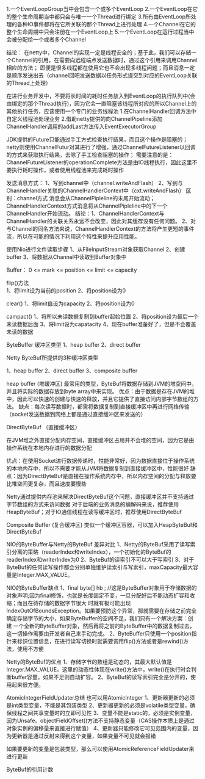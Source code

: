 1.一个EventLoopGroup当中会包含一个或多个EventLoop
2.一个EventLoop在它的整个生命周期当中都只会与唯一一个Thread进行绑定
3.所有由EventLoop所处理的各种IO事件都将在它所关联的那个Thread上进行处理
4.一个Channel在它的整个生命周期中只会注册在一个EventLoop上
5.一个EventLoop在运行过程当中会被分配给一个或者多个Channel


结论：
在netty中，Channel的实现一定是线程安全的；基于此，我们可以存储一个Channel的引用，在需要向远程端点发送数据时，通过这个引用来调用Channel相应的方法；
即便是很多线程都在使用它也不会出现多线程问题；而且消息一定是顺序发送出去（channel回吧发送数据以任务形式提交到对应的EventLoop关联的Thread上处理）

在进行业务开发中，不要将长时间的耗时任务放入到EventLoop的执行队列中(会由绑定的那个Thread执行)，因为它会一直阻塞该线程所对应的所以Channel上的其他执行任务，应该使用一个专门的业务线程池
   1.在ChannelHandler回调方法中自定义线程池处理业务
   2.借助netty提供的向ChannelPipeline添加ChannelHandler调用的addLast方法传入EventExecutorGroup
   
   
JDK提供的Future只能通过手工方式检查执行结果，而且这个操作是阻塞的；
netty则使用ChannelFutur对其进行了增强，通过ChannelFutureListener以回调的方式来获取执行结果，去除了手工检查阻塞的操作；
需要注意的是：ChannelFutureListener的operationComplete方法是由IO线程执行，因此这里不要执行耗时操作，或者使用线程池来完成耗时操作


发送消息方式：
1、写到channel中（channel.writeAndFlash）
2、写到与ChannelHandler关联的ChannelHandlerContext中（cxt.writeAndFlash）
区别：channel方式 消息会从ChannelPipleline的末尾开始流动；ChannelHandlerContext方式消息将从ChannelPipleline中的下一个ChannelHandler开始流动。
结论：1、ChannelHandlerContext与ChannelHandler的关联关系永远不会改变，因此对其缓存没有任何问题。
      2、对与Channel的同名方法来说，ChannelHandlerContext的方法将产生更短的事件流，所以在可能的情况下利用这个特性来提升应用性能。
      
      
      
使用Nio进行文件读取步骤
1、从FileInputStream对象获取Channel 
2、创建buffer
3、将数据从Channel中读取到Buffer对象中
 
Buffer：
0 <= mark <= position <= limit <= capacity 

flip()方法  
1、将limit设为当前的position
2、将position设为0

clear()
1、将limit值设为capacity
2、将position设为0

campact()
1、将所以未读数据复制到buffer起始位置
2、将position设为最后一个未读数据后面
3、将limit设为capatacity
4、现在buffer准备好了，但是不会覆盖未读的数据


ByteBuffer    缓冲区类型
1、heap buffer
2、direct buffer


Netty  ByteBuf所提供的3种缓冲区类型

1、heap buffer
2、direct buffer
3、composite buffer

heap buffer (堆缓冲区)
最常用的类型，ByteBuf将数据存储到JVM的堆空间中，并且将实际的数据存放到byte array中来实现。
优点：由于数据是存在JVM的堆中，因此可以快速的创建与快速的释放，并且它提供了直接访问内部字节数组的方法。
缺点：每次读写数据时，都需将数据复制到直接缓冲区中再进行网络传输（socket发送数据到网络上都是通过直接缓冲区来发送的）

DirectByteBuf （直接缓冲区）

在JVM堆之外直接分配内存空间，直接缓冲区占用并不会堆的空间，因为它是由操作系统在本地内存进行的数据分配

优点：在使用Socket进行数据传递时，性能非常好，因为数据直接位于操作系统的本地内存中，所以不需要才能从JVM将数据复制到直接缓冲区中，性能很好
缺点：因为DirectByteBuf是直接在操作系统内存中，所以内存空间的分配与释放要比堆空间更复杂，而且速度要慢些

Netty通过提供内存池来解决DirectByteBuf这个问题，直接缓冲区并不支持通过字节数组的方式来访问数据
对于后端的业务消息的编解码来说，推荐使用HeapByteBuf；对于IO通信线程在读写缓冲区时，推荐使用DirectByteBuf

Composite Buffer (复合缓冲区)
类似一个缓冲区容器，可以加入HeapByteBuf和DirectByteBuf


NIO的ByteBuffer与Netty的ByteBuf 差异对比
1、Netty的ByteBuf采用了读写索引分离的策略（readerIndex和writeIndex），一个初始化的ByteBuf的readerIndex和writerIndex为0
2、ByteBuf的读索引不可以大于写索引
3、对于ByteBuf的任何读写操作都会分别单独维护读索引与写索引，maxCapacity最大容量是Integer.MAX_VALUE。

NIO的ByteBuffer缺点
1、final byte[] hb ; //这是ByteBuffer对象用于存储数据的对象声明;因为final修饰，也就是长度固定不变，一旦分配好后不能动态扩容和收缩；而且在待存储的数据字节很大
时就有极可能出现IndexOutOfBoundsException。如果要预防这个异常，那就需要在存储之前完全确定存储字节的大小，如果ByteBuffer的空间不足，我们只有一个解决方案：创建
一个全新的ByteBuffer对象，然后再将之前的ByteBuffer中的数据复制过去，这一切操作需要由开发者自己来手动完成。
2、ByteBuffer只使用一个position指针来标识位置信息，在进行读写切换时就需要调用flip()方法或者是rewind()方法，使用不方便

Netty的ByteBuf的优点
1、存储字节的数组是动态的，其最大默认值是Integer.MAX_VALUE。这里的动态性体现在write()方法中，write()在执行时会判断buffer容量，如果不足则自动扩容。
2、ByteBuf的读写索引完全是分开的，使用起来很方便。



AtomicIntegerFieldUpdater总结   也可以用AtomicInteger
1、更新器更新的必须是int类型变量，不能是其包装类型
2、更新器更新的必须是volatile类型变量，确保线程之间共享变量时的立即可见性
3、变量不能是static的，必须是实例变量，因为Unsafe。objectFieldOffset()方法不支持静态变量（CAS操作本质上是通过对象实例的偏移量来直接进行赋值）
4、更新器只能修改它可见范围内的变量，因为更新器是通过反射来得到这个变量，如果变量不可见就会报错

如果要更新的变量是包装类型，那么可以使用AtomicReferenceFieldUpdater来进行更新


ByteBuf的引用计数